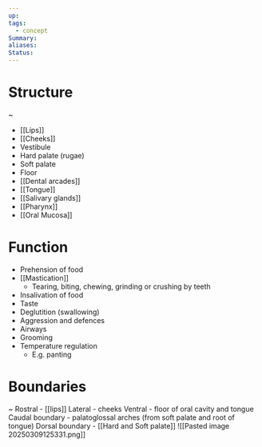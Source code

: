 ```yaml
---
up: 
tags:
  - concept
Summary: 
aliases: 
Status:
---
```

# Structure
~
- [[Lips]]
- [[Cheeks]]
- Vestibule
- Hard palate (rugae)
- Soft palate
- Floor
- [[Dental arcades]]
- [[Tongue]]
- [[Salivary glands]]
- [[Pharynx]]
- [[Oral Mucosa]]

# Function
- Prehension of food
- [[Mastication]]
	- Tearing, biting, chewing, grinding or crushing by teeth
- Insalivation of food
- Taste
- Deglutition (swallowing)
- Aggression and defences
- Airways
- Grooming
- Temperature regulation
	- E.g. panting
# Boundaries
~
Rostral - [[lips]]
Lateral - cheeks
Ventral - floor of oral cavity and tongue
Caudal boundary - palatoglossal arches (from soft palate and root of tongue)
Dorsal boundary - [[Hard and Soft palate]]
![[Pasted image 20250309125331.png]]